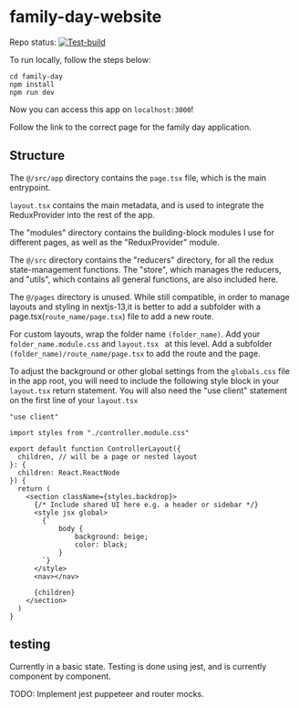 # family-day-website

Repo status: [![Test-build](https://github.com/slacgismo/family-day-website/actions/workflows/test.yml/badge.svg?branch=main)](https://github.com/slacgismo/family-day-website/actions/workflows/test.yml)

To run locally, follow the steps below:

~~~
cd family-day
npm install
npm run dev
~~~

Now you can access this app on ```localhost:3000```!

Follow the link to the correct page for the family day application.

## Structure

The ```@/src/app``` directory contains the ```page.tsx``` file, which is the main entrypoint.

```layout.tsx``` contains the main metadata, and is used to integrate the ReduxProvider into the rest of the app.

The "modules" directory contains the building-block modules I use for different pages, as well as the "ReduxProvider" module.

The ```@/src``` directory contains the "reducers" directory, for all the redux state-management functions. The "store", which manages the reducers, and "utils", which contains all general functions, are also included here.

The ```@/pages``` directory is unused. While still compatible, in order to manage layouts and styling in nextjs-13,it is better to add a subfolder with a page.tsx(```route_name/page.tsx```) file to add a new route. 

For custom layouts, wrap the folder name ```(folder_name)```. Add your ```folder_name.module.css``` and ```layout.tsx ``` at this level. Add a subfolder ```(folder_name)/route_name/page.tsx``` to add the route and the page. 

To adjust the background or other global settings from the ```globals.css``` file in the app root, you will need to include the following style block in your ```layout.tsx``` return statement. You will also need the "use client" statement on the first line of your ```layout.tsx```

~~~
"use client"

import styles from "./controller.module.css"

export default function ControllerLayout({
  children, // will be a page or nested layout
}: {
  children: React.ReactNode
}) {
  return (
    <section className={styles.backdrop}>
      {/* Include shared UI here e.g. a header or sidebar */}
      <style jsx global>
        {`
            body {
                background: beige;
                color: black;
            }
        `}
      </style>
      <nav></nav>
 
      {children}
    </section>
  )
}
~~~

## testing

Currently in a basic state. Testing is done using jest, and is currently component by component. 

TODO: Implement jest puppeteer and router mocks.
